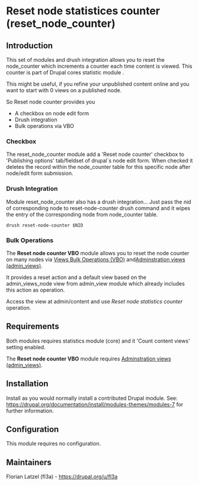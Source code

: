 # Reset node statistices counter (reset_node_counter)

## Introduction

This set of modules and drush integration allows you to reset the node_counter which increments a counter each time content is viewed.
This counter is part of Drupal cores statistic module .

This might be useful, if you refine your unpublished content online and you want to start with 0 views on a published node.

So Reset node counter provides you
* A checkbox on node edit form
* Drush integration
* Bulk operations via VBO

### Checkbox

The reset_node_counter module add a 'Reset node counter' checkbox to 'Publishing options' tab/fieldset
of drupal´s node edit form.
When checked it deletes the record within the node_counter table for this specific node
after node/edit form submission.

### Drush Integration

Module reset_node_counter also has a drush integration...
Just pass the nid of corresponding node to reset-node-counter drush command
and it wipes the entry of the corresponding node from node_counter table.

    drush reset-node-counter $NID 

### Bulk Operations

The **Reset node counter VBO** module allows you to reset the node counter on many nodes via [Views Bulk Operations (VBO)](https://www.drupal.org/project/views_bulk_operations) 
and[Adminstration views (admin_views)](http://drupal.org/project/admin_views).

It provides a reset action and a default view based on the admin_views_node view from admin_view module which already includes this action as operation.

Access the view at admin/content and use _Reset node statistics counter_ operation.

## Requirements

Both modules requires statistics module (core) and it 'Count content views' setting enabled.

The **Reset node counter VBO** module requires [Adminstration views (admin_views)](http://drupal.org/project/admin_views). 


## Installation

Install as you would normally install a contributed Drupal module. 
See: https://drupal.org/documentation/install/modules-themes/modules-7 for further information.
 
## Configuration

This module requires no configuration.

## Maintainers

Florian Latzel (fl3a) - https://drupal.org/u/fl3a 
